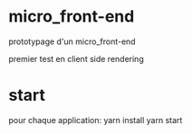 # micro_front-end
prototypage d'un micro_front-end

premier test en client side rendering

# start

pour chaque application:
yarn install
yarn start
